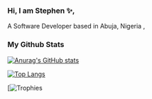 ### Hi, I am Stephen ✨, 
A Software Developer based in Abuja, Nigeria ,

### My Github Stats 
[![Anurag's GitHub stats](https://github-readme-stats.vercel.app/api?username=Osalumense&count_private=true)](https://github.com/Osalumense)

[![Top Langs](https://github-readme-stats.vercel.app/api/top-langs/?username=Osalumense&langs_count=8&layout=compact)](https://github.com/Osalumense)

[![Trophies](https://github-profile-trophy.vercel.app/?username=Osalumense&theme=algolia&column=3)




<!--
**Osalumense/Osalumense** is a ✨ _special_ ✨ repository because its `README.md` (this file) appears on your GitHub profile.

Here are some ideas to get you started:

- 🔭 I’m currently working on ...
- 🌱 I’m currently learning ...
- 👯 I’m looking to collaborate on ...
- 🤔 I’m looking for help with ...
- 💬 Ask me about ...
- 📫 How to reach me: ...
- 😄 Pronouns: ...
- ⚡ Fun fact: ...
-->
